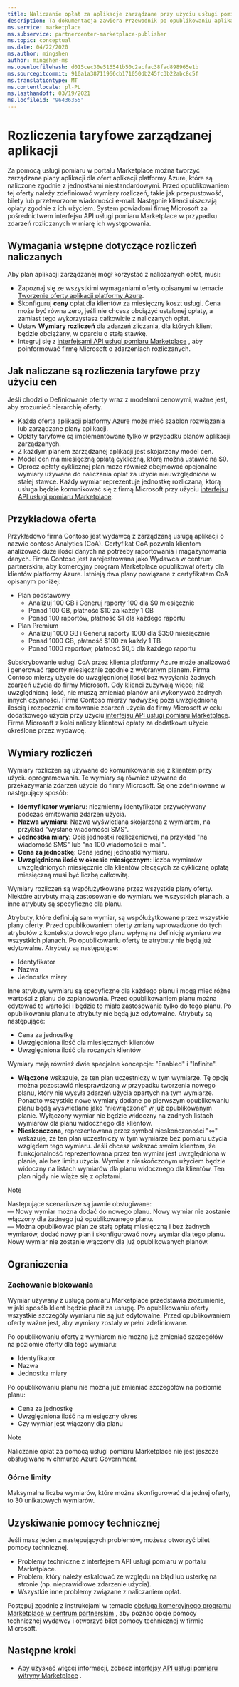 ```yaml
---
title: Naliczanie opłat za aplikacje zarządzane przy użyciu usługi pomiaru Marketplace | Portal Azure Marketplace
description: Ta dokumentacja zawiera Przewodnik po opublikowaniu aplikacji platformy Azure przy użyciu elastycznych modeli rozliczeń.
ms.service: marketplace
ms.subservice: partnercenter-marketplace-publisher
ms.topic: conceptual
ms.date: 04/22/2020
ms.author: mingshen
author: mingshen-ms
ms.openlocfilehash: d015cec30e516541b50c2acfac38fad898965e1b
ms.sourcegitcommit: 910a1a38711966cb171050db245fc3b22abc8c5f
ms.translationtype: MT
ms.contentlocale: pl-PL
ms.lasthandoff: 03/19/2021
ms.locfileid: "96436355"
---
```

# <a name="managed-application-metered-billing"></a>Rozliczenia taryfowe zarządzanej aplikacji 

Za pomocą usługi pomiaru w portalu Marketplace można tworzyć zarządzane plany aplikacji dla ofert aplikacji platformy Azure, które są naliczone zgodnie z jednostkami niestandardowymi. Przed opublikowaniem tej oferty należy zdefiniować wymiary rozliczeń, takie jak przepustowość, bilety lub przetworzone wiadomości e-mail. Następnie klienci uiszczają opłaty zgodnie z ich użyciem.  System powiadomi firmę Microsoft za pośrednictwem interfejsu API usługi pomiaru Marketplace w przypadku zdarzeń rozliczanych w miarę ich występowania.

## <a name="prerequisites-for-metered-billing"></a>Wymagania wstępne dotyczące rozliczeń naliczanych

Aby plan aplikacji zarządzanej mógł korzystać z naliczanych opłat, musi:

* Zapoznaj się ze wszystkimi wymaganiami oferty opisanymi w temacie [Tworzenie oferty aplikacji platformy Azure](../create-new-azure-apps-offer.md).
* Skonfiguruj **ceny** opłat dla klientów za miesięczny koszt usługi. Cena może być równa zero, jeśli nie chcesz obciążyć ustalonej opłaty, a zamiast tego wykorzystasz całkowicie z naliczanych opłat.
* Ustaw **Wymiary rozliczeń** dla zdarzeń zliczania, dla których klient będzie obciążany, w oparciu o stałą stawkę.
* Integruj się z [interfejsami API usługi pomiaru Marketplace](./marketplace-metering-service-apis.md) , aby poinformować firmę Microsoft o zdarzeniach rozliczanych.

## <a name="how-metered-billing-fits-in-with-pricing"></a>Jak naliczane są rozliczenia taryfowe przy użyciu cen

Jeśli chodzi o Definiowanie oferty wraz z modelami cenowymi, ważne jest, aby zrozumieć hierarchię oferty.

* Każda oferta aplikacji platformy Azure może mieć szablon rozwiązania lub zarządzane plany aplikacji.
* Opłaty taryfowe są implementowane tylko w przypadku planów aplikacji zarządzanych.
* Z każdym planem zarządzanej aplikacji jest skojarzony model cen. 
* Model cen ma miesięczną opłatą cykliczną, którą można ustawić na $0.
* Oprócz opłaty cyklicznej plan może również obejmować opcjonalne wymiary używane do naliczania opłat za użycie nieuwzględnione w stałej stawce. Każdy wymiar reprezentuje jednostkę rozliczaną, którą usługa będzie komunikować się z firmą Microsoft przy użyciu [interfejsu API usługi pomiaru Marketplace](marketplace-metering-service-apis.md).

## <a name="sample-offer"></a>Przykładowa oferta

Przykładowo firma Contoso jest wydawcą z zarządzaną usługą aplikacji o nazwie contoso Analytics (CoA). Certyfikat CoA pozwala klientom analizować duże ilości danych na potrzeby raportowania i magazynowania danych. Firma Contoso jest zarejestrowana jako Wydawca w centrum partnerskim, aby komercyjny program Marketplace opublikował oferty dla klientów platformy Azure. Istnieją dwa plany powiązane z certyfikatem CoA opisanym poniżej:

* Plan podstawowy
    * Analizuj 100 GB i Generuj raporty 100 dla $0 miesięcznie
    * Ponad 100 GB, płatność $10 za każdy 1 GB
    * Ponad 100 raportów, płatność $1 dla każdego raportu
* Plan Premium
    * Analizuj 1000 GB i Generuj raporty 1000 dla $350 miesięcznie
    * Ponad 1000 GB, płatność $100 za każdy 1 TB
    * Ponad 1000 raportów, płatność $0,5 dla każdego raportu

Subskrybowanie usługi CoA przez klienta platformy Azure może analizować i generować raporty miesięcznie zgodnie z wybranym planem. Firma Contoso mierzy użycie do uwzględnionej ilości bez wysyłania żadnych zdarzeń użycia do firmy Microsoft. Gdy klienci zużywają więcej niż uwzględnioną ilość, nie muszą zmieniać planów ani wykonywać żadnych innych czynności. Firma Contoso mierzy nadwyżkę poza uwzględnioną ilością i rozpocznie emitowanie zdarzeń użycia do firmy Microsoft w celu dodatkowego użycia przy użyciu [interfejsu API usługi pomiaru Marketplace](./marketplace-metering-service-apis.md). Firma Microsoft z kolei naliczy klientowi opłaty za dodatkowe użycie określone przez wydawcę.

## <a name="billing-dimensions"></a>Wymiary rozliczeń

Wymiary rozliczeń są używane do komunikowania się z klientem przy użyciu oprogramowania.  Te wymiary są również używane do przekazywania zdarzeń użycia do firmy Microsoft. Są one zdefiniowane w następujący sposób:

* **Identyfikator wymiaru**: niezmienny identyfikator przywoływany podczas emitowania zdarzeń użycia.
* **Nazwa wymiaru**: Nazwa wyświetlana skojarzona z wymiarem, na przykład "wysłane wiadomości SMS".
* **Jednostka miary**: Opis jednostki rozliczeniowej, na przykład "na wiadomość SMS" lub "na 100 wiadomości e-mail".
* **Cena za jednostkę**: Cena jednej jednostki wymiaru.
* **Uwzględniona ilość w okresie miesięcznym**: liczba wymiarów uwzględnionych miesięcznie dla klientów płacących za cykliczną opłatą miesięczną musi być liczbą całkowitą.

Wymiary rozliczeń są współużytkowane przez wszystkie plany oferty. Niektóre atrybuty mają zastosowanie do wymiaru we wszystkich planach, a inne atrybuty są specyficzne dla planu.

Atrybuty, które definiują sam wymiar, są współużytkowane przez wszystkie plany oferty. Przed opublikowaniem oferty zmiany wprowadzone do tych atrybutów z kontekstu dowolnego planu wpłyną na definicję wymiaru we wszystkich planach. Po opublikowaniu oferty te atrybuty nie będą już edytowalne. Atrybuty są następujące:

* Identyfikator
* Nazwa
* Jednostka miary

Inne atrybuty wymiaru są specyficzne dla każdego planu i mogą mieć różne wartości z planu do zaplanowania.  Przed opublikowaniem planu można edytować te wartości i będzie to miało zastosowanie tylko do tego planu. Po opublikowaniu planu te atrybuty nie będą już edytowalne. Atrybuty są następujące:

* Cena za jednostkę
* Uwzględniona ilość dla miesięcznych klientów 
* Uwzględniona ilość dla rocznych klientów 

Wymiary mają również dwie specjalne koncepcje: "Enabled" i "Infinite".

* **Włączone** wskazuje, że ten plan uczestniczy w tym wymiarze.  Tę opcję można pozostawić niesprawdzoną w przypadku tworzenia nowego planu, który nie wysyła zdarzeń użycia opartych na tym wymiarze. Ponadto wszystkie nowe wymiary dodane po pierwszym opublikowaniu planu będą wyświetlane jako "niewłączone" w już opublikowanym planie.  Wyłączony wymiar nie będzie widoczny na żadnych listach wymiarów dla planu widocznego dla klientów.
* **Nieskończona**, reprezentowana przez symbol nieskończoności "∞" wskazuje, że ten plan uczestniczy w tym wymiarze bez pomiaru użycia względem tego wymiaru. Jeśli chcesz wskazać swoim klientom, że funkcjonalność reprezentowana przez ten wymiar jest uwzględniona w planie, ale bez limitu użycia.  Wymiar z nieskończonym użyciem będzie widoczny na listach wymiarów dla planu widocznego dla klientów.  Ten plan nigdy nie wiąże się z opłatami.

>[!Note] 
>Następujące scenariusze są jawnie obsługiwane:  <br> — Nowy wymiar można dodać do nowego planu.  Nowy wymiar nie zostanie włączony dla żadnego już opublikowanego planu. <br> — Można opublikować plan ze stałą opłatą miesięczną i bez żadnych wymiarów, dodać nowy plan i skonfigurować nowy wymiar dla tego planu. Nowy wymiar nie zostanie włączony dla już opublikowanych planów.

## <a name="constraints"></a>Ograniczenia

### <a name="locking-behavior"></a>Zachowanie blokowania

Wymiar używany z usługą pomiaru Marketplace przedstawia zrozumienie, w jaki sposób klient będzie płacił za usługę.  Po opublikowaniu oferty wszystkie szczegóły wymiaru nie są już edytowalne.  Przed opublikowaniem oferty ważne jest, aby wymiary zostały w pełni zdefiniowane.

Po opublikowaniu oferty z wymiarem nie można już zmieniać szczegółów na poziomie oferty dla tego wymiaru:

* Identyfikator
* Nazwa
* Jednostka miary

Po opublikowaniu planu nie można już zmieniać szczegółów na poziomie planu:

* Cena za jednostkę
* Uwzględniona ilość na miesięczny okres
* Czy wymiar jest włączony dla planu

>[!Note]
>Naliczanie opłat za pomocą usługi pomiaru Marketplace nie jest jeszcze obsługiwane w chmurze Azure Government.

### <a name="upper-limits"></a>Górne limity

Maksymalna liczba wymiarów, które można skonfigurować dla jednej oferty, to 30 unikatowych wymiarów.

## <a name="get-support"></a>Uzyskiwanie pomocy technicznej

Jeśli masz jeden z następujących problemów, możesz otworzyć bilet pomocy technicznej.

* Problemy techniczne z interfejsem API usługi pomiaru w portalu Marketplace.
* Problem, który należy eskalować ze względu na błąd lub usterkę na stronie (np. nieprawidłowe zdarzenie użycia).
* Wszystkie inne problemy związane z naliczaniem opłat.

Postępuj zgodnie z instrukcjami w temacie [obsługa komercyjnego programu Marketplace w centrum partnerskim](../support.md) , aby poznać opcje pomocy technicznej wydawcy i otworzyć bilet pomocy technicznej w firmie Microsoft.

## <a name="next-steps"></a>Następne kroki

- Aby uzyskać więcej informacji, zobacz [interfejsy API usługi pomiaru witryny Marketplace](./marketplace-metering-service-apis.md) .
